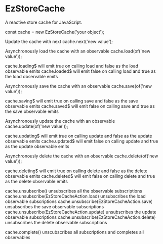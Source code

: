 # EzStoreCache

A reactive store cache for JavaScript.

const cache = new EzStoreCache('your object');

Update the cache with next
cache.next('new value');

Asynchronously load the cache with an observable
cache.load(of('new value'));

cache.loading$ will emit true on calling load and false as the load observable emits
cache.loaded$ will emit false on calling load and true as the load observable emits

Asynchronously save the cache with an observable
cache.save(of('new value'));

cache.saving$ will emit true on calling save and false as the save observable emits
cache.saved$ will emit false on calling save and true as the save observable emits

Asynchronously update the cache with an observable
cache.update(of('new value'));

cache.updating$ will emit true on calling update and false as the update observable emits
cache.updated$ will emit false on calling update and true as the update observable emits

Asynchronously delete the cache with an observable
cache.delete(of('new value'));

cache.deleting$ will emit true on calling delete and false as the delete observable emits
cache.deleted$ will emit false on calling delete and true as the delete observable emits

cache.unsubscribe() unsubscribes all the observable subscriptions
cache.unsubscribe(EzStoreCacheAction.load) unsubscribes the load observable subscriptions
cache.unsubscribe(EzStoreCacheAction.save) unsubscribes the save observable subscriptions
cache.unsubscribe(EzStoreCacheAction.update) unsubscribes the update observable subscriptions
cache.unsubscribe(EzStoreCacheAction.delete) unsubscribes the delete observable subscriptions

cache.complete() unscubscribes all subscriptions and completes all observables
